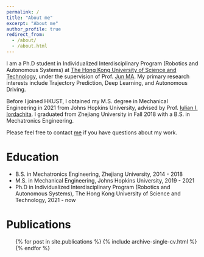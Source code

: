```yaml
---
permalink: /
title: "About me"
excerpt: "About me"
author_profile: true
redirect_from: 
  - /about/
  - /about.html
---
```


I am a Ph.D student in Individualized Interdisciplinary Program (Robotics and Autonomous Systems) at [The Hong Kong University of Science and Technology](https://hkust.edu.hk/), under the supervision of Prof. [Jun MA](https://scholar.google.com/citations?user=8VepsVAAAAAJ). My primary research interests include Trajectory Prediction, Deep Learning, and Autonomous Driving.

Before I joined HKUST, I obtained my M.S. degree in Mechanical Engineering in 2021 from Johns Hopkins University, advised by Prof. [Iulian I. Iordachita](https://scholar.google.com/citations?user=X2Snm74AAAAJ). I graduated from Zhejiang University in Fall 2018 with a B.S. in Mechatronics Engineering.

Please feel free to contact [me](gsunah@connect.ust.hk) if you have questions about my work.

Education
======
* B.S. in Mechatronics Engineering, Zhejiang University, 2014 - 2018
* M.S. in Mechanical Engineering, Johns Hopkins University, 2019 - 2021
* Ph.D in Individualized Interdisciplinary Program (Robotics and Autonomous Systems), The Hong Kong University of Science and Technology, 2021 - now 

Publications
======
  <ul>{% for post in site.publications %}
    {% include archive-single-cv.html %}
  {% endfor %}</ul>
  
